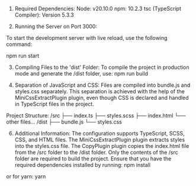 1. Required Dependencies:
   Node: v20.10.0
   npm: 10.2.3
   tsc (TypeScript Compiler): Version 5.3.3

2. Running the Server on Port 3000:

To start the development server with live reload, use the following command:

npm run start

3. Compiling Files to the 'dist' Folder:
   To compile the project in production mode and generate the /dist folder, use:
   npm run build

4. Separation of JavaScript and CSS:
   Files are compiled into bundle.js and styles.css separately. This separation is achieved with the help of the MiniCssExtractPlugin plugin, even though CSS is declared and handled in TypeScript files in the project.

Project Structure:
/src
├── index.ts
├── styles.scss
├── index.html
└── other files...
/dist
├── bundle.js
└── styles.css

6. Additional Information:
   The configuration supports TypeScript, SCSS, CSS, and HTML files.
   The MiniCssExtractPlugin plugin extracts styles into the styles.css file.
   The CopyPlugin plugin copies the index.html file from the /src folder to the /dist folder.
   Only the contents of the /src folder are required to build the project.
   Ensure that you have the required dependencies installed by running:
   npm install

or for yarn:
yarn
